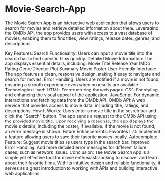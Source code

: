 # Movie-Search-App

The Movie Search App is an interactive web application that allows users to search for movies and retrieve detailed information about them. Leveraging the OMDb API, the app provides users with access to a vast database of movies, enabling them to find titles, view ratings, release dates, genres, and descriptions.

Key Features:
Search Functionality: Users can input a movie title into the search bar to find specific films quickly.
Detailed Movie Information: The app displays essential details, including:
Movie Title
Release Year
IMDb Rating
Genre
Director
Plot Summary
Movie Poster
User-Friendly Interface: The app features a clean, responsive design, making it easy to navigate and search for movies.
Error Handling: Users are notified if a movie is not found, ensuring a smooth experience even when no results are available.
Technologies Used:
HTML: For structuring the web pages.
CSS: For styling and enhancing the visual appeal of the application.
JavaScript: For dynamic interactions and fetching data from the OMDb API.
OMDb API: A web service that provides access to movie data, including title, ratings, and descriptions.
How It Works:
Users enter a movie title in the search bar and click the "Search" button.
The app sends a request to the OMDb API using the provided movie title.
Upon receiving a response, the app displays the movie's details, including the poster, if available.
If the movie is not found, an error message is shown.
Future Enhancements:
Favorites List: Implement a feature allowing users to save their favorite movies locally.
Autocomplete Feature: Suggest movie titles as users type in the search bar.
Improved Error Handling: Add more detailed error messages for different failure cases, such as network issues.
Conclusion:
The Movie Search App is a simple yet effective tool for movie enthusiasts looking to discover and learn about their favorite films. With its intuitive design and reliable functionality, it serves as a great introduction to working with APIs and building interactive web applications.
